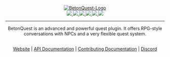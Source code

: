 <div align="center">
  <a href="https://docs.betonquest.org/DEV/"><img src="https://github.com/BetonQuest/BetonQuest/blob/main/docs/_media/brand/Logo/LogoChainless1K.png?raw=true" alt="BetonQuest-Logo"/></a>
  <br>
  <a href="https://bstats.org/plugin/bukkit/BetonQuest/551/" title="See how many servers run this plugin.">
      <img src="https://img.shields.io/bstats/servers/551?style=plastic"/>
   </a>
  <a href="https://www.spigotmc.org/resources/2117/" title="See our Spigot rating.">
      <img src="https://img.shields.io/spiget/stars/2117?style=plastic"/>
  </a>
  <a href="https://discord.gg/MvmkHEu" title="Join our discord for support.">
      <img src="https://img.shields.io/discord/407221862980911105?label=discord&logo=discord&style=plastic" />
  </a>
  <a href="https://github.com/BetonQuest/BetonQuest/actions?query=workflow%3ABuild+branch%3Amain+event%3Apush++" title="See the projects build status here.">
      <img src="https://img.shields.io/github/workflow/status/BetonQuest/BetonQuest/Build/main?event=push&logo=githubactions&style=plastic">
  </a>
  <a href="https://github.com/BetonQuest/BetonQuest/blob/main/LICENSE" title="This project is licensed under the GPLv3 license!">
      <img src="https://img.shields.io/badge/license-GPLv3-blue?logo=github&style=plastic"/>
    </a>
  <a href="https://opencollective.com/betonquest" title="Donate to this project using open collective!">
      <img src="https://img.shields.io/opencollective/all/betonquest?label=open%20collective&logo=opencollective&style=plastic">
  </a>
  <hr/>
      <p>BetonQuest is an advanced and powerful quest plugin. It offers RPG-style conversations with NPCs and a very flexible quest system.</p>
  <br>
  <a href="https://docs.betonquest.org/DEV/">Website</a> |  
  <a href="https://docs.betonquest.org/DEV/API/Overview/">API Documentation</a> | 
  <a href="https://docs.betonquest.org/DEV/Participate/Overview/">Contributing Documentation</a> |  
  <a href="https://discord.com/invite/rK6mfHq">Discord</a> 
</div>
